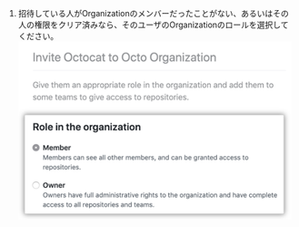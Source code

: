 1. 招待している人がOrganizationのメンバーだったことがない、あるいはその人の権限をクリア済みなら、そのユーザのOrganizationのロールを選択してください。 ![ユーザをメンバーもしくはオーナーにするオプション](/assets/images/help/organizations/choose-new-member-role.png)
